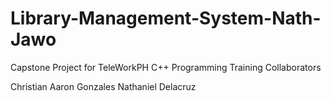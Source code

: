 # Library-Management-System-Nath-Jawo
Capstone Project for TeleWorkPH C++ Programming Training
Collaborators

Christian Aaron Gonzales
Nathaniel Delacruz
